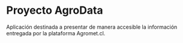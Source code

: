 # Proyecto AgroData
Aplicación destinada a presentar de manera accesible la información entregada
por la plataforma Agromet.cl.
